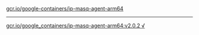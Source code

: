 [gcr.io/google-containers/ip-masq-agent-arm64](https://hub.docker.com/r/sqeven/ip-masq-agent-arm64/tags/) 

----
[gcr.io/google_containers/ip-masq-agent-arm64:v2.0.2 √](https://hub.docker.com/r/sqeven/ip-masq-agent-arm64/tags/)

